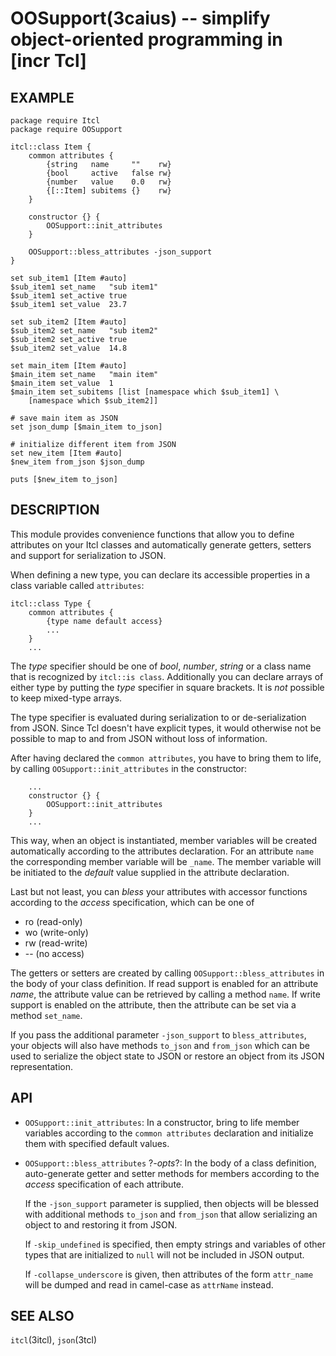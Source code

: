 OOSupport(3caius) -- simplify object-oriented programming in [incr Tcl]
==============================================================================

## EXAMPLE

    package require Itcl
    package require OOSupport

    itcl::class Item {
        common attributes {
            {string   name     ""    rw}
            {bool     active   false rw}
            {number   value    0.0   rw}
            {[::Item] subitems {}    rw}
        }

        constructor {} {
            OOSupport::init_attributes
        }

        OOSupport::bless_attributes -json_support
    }

    set sub_item1 [Item #auto]
    $sub_item1 set_name   "sub item1"
    $sub_item1 set_active true
    $sub_item1 set_value  23.7

    set sub_item2 [Item #auto]
    $sub_item2 set_name   "sub item2"
    $sub_item2 set_active true
    $sub_item2 set_value  14.8

    set main_item [Item #auto]
    $main_item set_name   "main item"
    $main_item set_value  1
    $main_item set_subitems [list [namespace which $sub_item1] \
        [namespace which $sub_item2]]

    # save main item as JSON
    set json_dump [$main_item to_json]

    # initialize different item from JSON
    set new_item [Item #auto]
    $new_item from_json $json_dump

    puts [$new_item to_json]

## DESCRIPTION

This module provides convenience functions that allow you to define attributes
on your Itcl classes and automatically generate getters, setters and support
for serialization to JSON.

When defining a new type, you can declare its accessible properties in a class
variable called `attributes`:

    itcl::class Type {
        common attributes {
            {type name default access}
            ...
        }
        ...

The *type* specifier should be one of *bool*, *number*, *string* or a class
name that is recognized by `itcl::is class`. Additionally you can declare arrays
of either type by putting the *type* specifier in square brackets. It is *not*
possible to keep mixed-type arrays.

The type specifier is evaluated during serialization to or de-serialization
from JSON. Since Tcl doesn't have explicit types, it would otherwise not be
possible to map to and from JSON without loss of information.

After having declared the `common attributes`, you have to bring them to life,
by calling `OOSupport::init_attributes` in the constructor:

        ...
        constructor {} {
            OOSupport::init_attributes
        }
        ...

This way, when an object is instantiated, member variables will be created
automatically according to the attributes declaration. For an attribute `name`
the corresponding member variable will be `_name`. The member variable will be
initiated to the *default* value supplied in the attribute declaration.

Last but not least, you can *bless* your attributes with accessor functions
according to the *access* specification, which can be one of

* ro (read-only)
* wo (write-only)
* rw (read-write)
* -- (no access)

The getters or setters are created by calling `OOSupport::bless_attributes`
in the body of your class definition. If read support is enabled for an
attribute *name*, the attribute value can be retrieved by calling a method
`name`. If write support is enabled on the attribute, then the attribute
can be set via a method `set_name`.

If you pass the additional parameter `-json_support` to `bless_attributes`,
your objects will also have methods `to_json` and `from_json` which can be
used to serialize the object state to JSON or restore an object from its
JSON representation.

## API

* `OOSupport::init_attributes`:
  In a constructor, bring to life member variables according to the
  `common attributes` declaration and initialize them with specified default
  values.

* `OOSupport::bless_attributes` ?*-opts*?:
  In the body of a class definition, auto-generate getter and setter methods
  for members according to the *access* specification of each attribute.

  If the `-json_support` parameter is supplied, then objects will be blessed
  with additional methods `to_json` and `from_json` that allow serializing an
  object to and restoring it from JSON.
  
  If `-skip_undefined` is specified, then empty strings and variables of
  other types that are initialized to `null` will not be included in JSON output.
  
  If `-collapse_underscore` is given, then attributes of the form `attr_name`
  will be dumped and read in camel-case as `attrName` instead.

## SEE ALSO

`itcl`(3itcl), `json`(3tcl)

